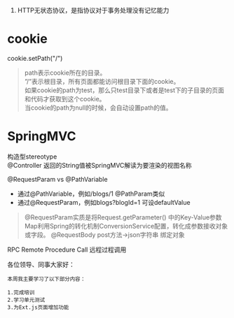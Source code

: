 
1. HTTP无状态协议，是指协议对于事务处理没有记忆能力

# cookie
cookie.setPath("/")
>path表示cookie所在的目录。<br>
 ”/”表示根目录，所有页面都能访问根目录下面的cookie。<br>
 如果cookie的path为test，那么只test目录下或者是test下的子目录的页面和代码才获取到这个cookie。<br> 
 当cookie的path为null的时候，会自动设置path的值。

# SpringMVC
构造型stereotype <br>
@Controller 返回的String值被SpringMVC解读为要渲染的视图名称<br>

@RequestParam vs @PathVariable
* 通过@PathVariable，例如/blogs/1 @PathParam类似
* 通过@RequestParam，例如blogs?blogId=1 可设defaultValue
>@RequestParam实质是将Request.getParameter() 中的Key-Value参数Map利用Spring的转化机制ConversionService配置，转化成参数接收对象或字段。
@RequestBody post方法->json字符串 绑定对象


RPC Remote Procedure Call 远程过程调用

 各位领导、同事大家好：

    本周我主要学习了以下部分内容：

    1.完成培训
    2.学习单元测试
    3.为Ext.js页面增加功能
